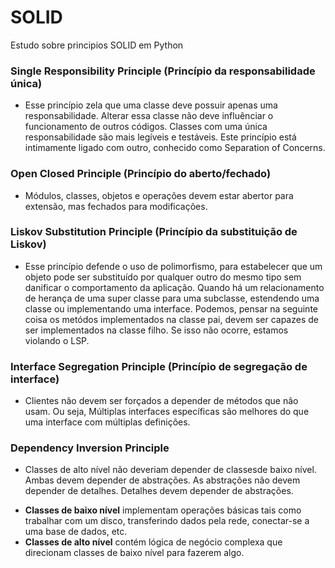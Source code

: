 # SOLID

Estudo sobre principios SOLID em Python


### Single Responsibility Principle (Princípio da responsabilidade única)

- Esse princípio zela que uma classe deve possuir apenas uma responsabilidade. Alterar essa classe não deve influênciar
  o funcionamento de outros códigos. Classes com uma única responsabilidade são mais legíveis e testáveis. Este princípio
  está intimamente ligado com outro, conhecido como Separation of Concerns.

### Open Closed Principle (Princípio do aberto/fechado)

- Módulos, classes, objetos e operações devem estar abertor para extensão, mas fechados para modificações.

### Liskov Substitution Principle (Princípio da substituição de Liskov)

- Esse princípio defende o uso de polimorfismo, para estabelecer que um objeto pode ser substituído por qualquer outro do mesmo tipo sem danificar o comportamento da aplicação. Quando há um relacionamento de herança de uma super classe para uma subclasse, estendendo uma classe ou implementando uma interface.
  Podemos, pensar na seguinte coisa os metódos implementados na classe pai, devem ser capazes de ser implementados na classe filho. Se isso não ocorre, estamos violando o LSP.

### Interface Segregation Principle (Princípio de segregação de interface)

- Clientes não devem ser forçados a depender de métodos que não usam. Ou seja, Múltiplas interfaces específicas são melhores do que uma interface com múltiplas definições.

### Dependency Inversion Principle
- Classes de alto nível não deveriam depender de classesde baixo nível. Ambas devem depender de abstrações. As abstrações não devem depender de detalhes. Detalhes
devem depender de abstrações.

* **Classes de baixo nível** implementam operações básicas tais como trabalhar com um disco, transferindo dados pela rede, conectar-se a uma base de dados, etc.
* **Classes de alto nível** contém lógica de negócio complexa que direcionam classes de baixo nível para fazerem algo.
